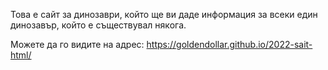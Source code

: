 Това е сайт за динозаври, който ще ви даде информация за всеки един динозавър, който е съществувал някога.

Можете да го видите на адрес:
https://goldendollar.github.io/2022-sait-html/